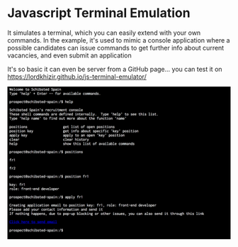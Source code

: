 # Javascript Terminal Emulation


It simulates a terminal, which you can easily extend with your own commands.
In the example, it's used to mimic a console application where a possible candidates can issue commands to get further info about current vacancies, and even submit an application

It's so basic it can even be server from a GitHub page... you can test it on https://lordkhizir.github.io/js-terminal-emulator/

![Screenshot](./screenshot.png)
